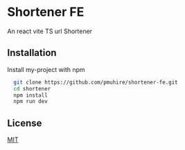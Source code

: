 

# Shortener FE

An react vite TS url Shortener




## Installation

Install my-project with npm

```bash
  git clone https://github.com/pmuhire/shortener-fe.git
  cd shortener
  npm install
  npm run dev
```
     
## License

[MIT](https://choosealicense.com/licenses/mit/)

